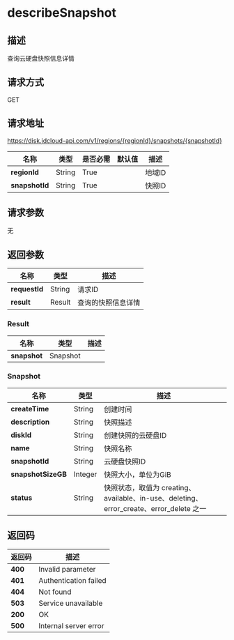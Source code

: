 # describeSnapshot


## 描述
查询云硬盘快照信息详情

## 请求方式
GET

## 请求地址
https://disk.jdcloud-api.com/v1/regions/{regionId}/snapshots/{snapshotId}

|名称|类型|是否必需|默认值|描述|
|---|---|---|---|---|
|**regionId**|String|True||地域ID|
|**snapshotId**|String|True||快照ID|

## 请求参数
无


## 返回参数
|名称|类型|描述|
|---|---|---|
|**requestId**|String|请求ID|
|**result**|Result|查询的快照信息详情|


### <a name="Result">Result</a>
|名称|类型|描述|
|---|---|---|
|**snapshot**|Snapshot||
### <a name="Snapshot">Snapshot</a>
|名称|类型|描述|
|---|---|---|
|**createTime**|String|创建时间|
|**description**|String|快照描述|
|**diskId**|String|创建快照的云硬盘ID|
|**name**|String|快照名称|
|**snapshotId**|String|云硬盘快照ID|
|**snapshotSizeGB**|Integer|快照大小，单位为GiB|
|**status**|String|快照状态，取值为 creating、available、in-use、deleting、error_create、error_delete 之一|

## 返回码
|返回码|描述|
|---|---|
|**400**|Invalid parameter|
|**401**|Authentication failed|
|**404**|Not found|
|**503**|Service unavailable|
|**200**|OK|
|**500**|Internal server error|
